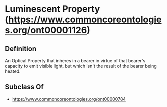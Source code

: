 # Luminescent Property (https://www.commoncoreontologies.org/ont00001126)

## Definition
An Optical Property that inheres in a bearer in virtue of that bearer's capacity to emit visible light, but which isn't the result of the bearer being heated.

## Subclass Of
- https://www.commoncoreontologies.org/ont00000784

